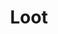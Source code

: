 ---
layout: song
redirect_from: /Home/Song/21
id: 21
title: Loot
artist: Kraedt
genre: Glitch Hop
image: Treasure EP.jpg
buy-able: true
downloadable: true
yt-id: yzgaQ5UGFTI
itunes: https://itunes.apple.com/us/album/treasure-ep/id1192196861
beatport:
amazon: http://goo.gl/4OeFhE
spotify: https://open.spotify.com/album/3H4fAVBeAzXlx2wDMDNRC4
license: 1
---